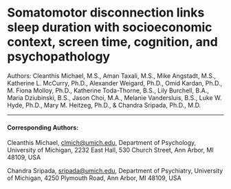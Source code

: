 # Somatomotor disconnection links sleep duration with socioeconomic context, screen time, cognition, and psychopathology

Authors: Cleanthis Michael, M.S., Aman Taxali, M.S., Mike Angstadt, M.S., Katherine L. McCurry, Ph.D., Alexander Weigard, Ph.D., Omid Kardan, Ph.D., M. Fiona Molloy, Ph.D., Katherine Toda-Thorne, B.S., Lily Burchell, B.A., Maria Dziubinski, B.S., Jason Choi, M.A., Melanie Vandersluis, B.S., Luke W. Hyde, Ph.D., Mary M. Heitzeg, Ph.D., & Chandra Sripada, Ph.D., M.D.

---

#### Corresponding Authors:

Cleanthis Michael, clmich@umich.edu, Department of Psychology, University of Michigan, 2232 East Hall, 530 Church Street, Ann Arbor, MI 48109, USA

Chandra Sripada, sripada@umich.edu, Department of Psychiatry, University of Michigan, 4250 Plymouth Road, Ann Arbor, MI 48109, USA
